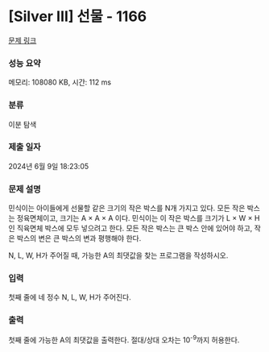 # [Silver III] 선물 - 1166 

[문제 링크](https://www.acmicpc.net/problem/1166) 

### 성능 요약

메모리: 108080 KB, 시간: 112 ms

### 분류

이분 탐색

### 제출 일자

2024년 6월 9일 18:23:05

### 문제 설명

<p>민식이는 아이들에게 선물할 같은 크기의 작은 박스를 N개 가지고 있다. 모든 작은 박스는 정육면체이고, 크기는 A × A × A 이다. 민식이는 이 작은 박스를 크기가 L × W × H 인 직육면체 박스에 모두 넣으려고 한다. 모든 작은 박스는 큰 박스 안에 있어야 하고, 작은 박스의 변은 큰 박스의 변과 평행해야 한다.</p>

<p>N, L, W, H가 주어질 때, 가능한 A의 최댓값을 찾는 프로그램을 작성하시오.</p>

### 입력 

 <p>첫째 줄에 네 정수 N, L, W, H가 주어진다.</p>

### 출력 

 <p>첫째 줄에 가능한 A의 최댓값을 출력한다. 절대/상대 오차는 10<sup>-9</sup>까지 허용한다.</p>

